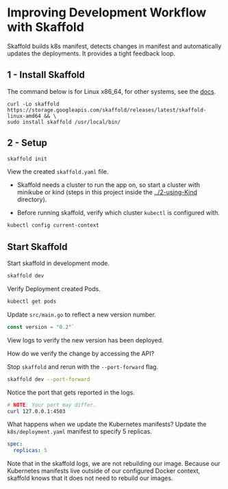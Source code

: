 # Improving Development Workflow with Skaffold
Skaffold builds k8s manifest, detects changes in manifest and automatically updates the deployments. It provides a tight feedback loop.

## 1 - Install Skaffold
The command below is for Linux x86_64, for other systems, see the [docs](https://skaffold.dev/docs/install/).

```
curl -Lo skaffold https://storage.googleapis.com/skaffold/releases/latest/skaffold-linux-amd64 && \
sudo install skaffold /usr/local/bin/
```

## 2 - Setup

```sh
skaffold init
```
View the created `skaffold.yaml` file.

 - Skaffold needs a cluster to run the app on, so start a cluster with minikube or kind (steps in this project inside the [../2-using-Kind](https://github.com/Fabr1ce/building-apps-for-k8s/tree/main/2-using-Kind) directory).

 - Before running skaffold, verify which cluster `kubectl` is configured with.

```sh
kubectl config current-context
```

## Start Skaffold
Start skaffold in development mode.

```sh
skaffold dev
```

Verify Deployment created Pods.

```sh
kubectl get pods
```

Update `src/main.go` to reflect a new version number.

```go
const version = "0.2"`
```

View logs to verify the new version has been deployed.

How do we verify the change by accessing the API?

Stop `skaffold` and rerun with the `--port-forward` flag.

```sh
skaffold dev --port-forward
```

Notice the port that gets reported in the logs.

```sh
# NOTE: Your port may differ.
curl 127.0.0.1:4503
```

What happens when we update the Kubernetes manifests?
Update the `k8s/deployment.yaml` manifest to specify 5 replicas.

```yaml
spec:
  replicas: 5
```

Note that in the skaffold logs, we are not rebuilding our image.
Because our Kubernetes manifests live outside of our configured Docker context, skaffold knows that it does not need to rebuild our images.

